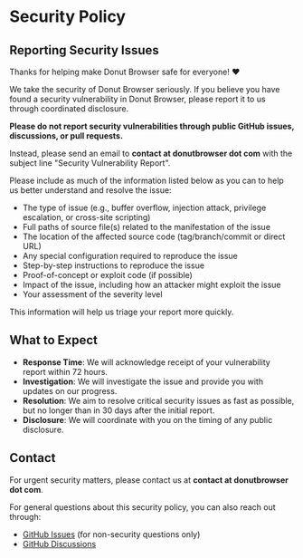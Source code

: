 # Security Policy

## Reporting Security Issues

Thanks for helping make Donut Browser safe for everyone! ❤️

We take the security of Donut Browser seriously. If you believe you have found a security vulnerability in Donut Browser, please report it to us through coordinated disclosure.

**Please do not report security vulnerabilities through public GitHub issues, discussions, or pull requests.**

Instead, please send an email to **contact at donutbrowser dot com** with the subject line "Security Vulnerability Report".

Please include as much of the information listed below as you can to help us better understand and resolve the issue:

- The type of issue (e.g., buffer overflow, injection attack, privilege escalation, or cross-site scripting)
- Full paths of source file(s) related to the manifestation of the issue
- The location of the affected source code (tag/branch/commit or direct URL)
- Any special configuration required to reproduce the issue
- Step-by-step instructions to reproduce the issue
- Proof-of-concept or exploit code (if possible)
- Impact of the issue, including how an attacker might exploit the issue
- Your assessment of the severity level

This information will help us triage your report more quickly.

## What to Expect

- **Response Time**: We will acknowledge receipt of your vulnerability report within 72 hours.
- **Investigation**: We will investigate the issue and provide you with updates on our progress.
- **Resolution**: We aim to resolve critical security issues as fast as possible, but no longer than in 30 days after the initial report.
- **Disclosure**: We will coordinate with you on the timing of any public disclosure.

## Contact

For urgent security matters, please contact us at **contact at donutbrowser dot com**.

For general questions about this security policy, you can also reach out through:

- [GitHub Issues](https://github.com/zhom/donutbrowser/issues) (for non-security questions only)
- [GitHub Discussions](https://github.com/zhom/donutbrowser/discussions)
